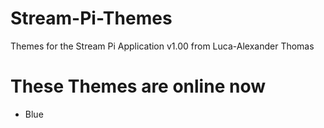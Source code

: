 # Stream-Pi-Themes
Themes for the Stream Pi Application v1.00 from Luca-Alexander Thomas
# These Themes are online now
- Blue 
